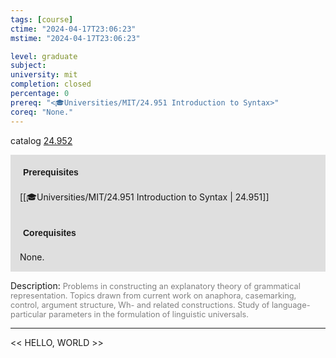 ```yaml
---
tags: [course]
ctime: "2024-04-17T23:06:23"
mstime: "2024-04-17T23:06:23"

level: graduate
subject: 
university: mit
completion: closed
percentage: 0
prereq: "<🎓Universities/MIT/24.951 Introduction to Syntax>"
coreq: "None."
---
```


catalog [24.952](http://student.mit.edu/catalog/m24b.html#24.952)

<span style="display: block; padding: 15px; background-color: rgb(100, 100, 100, 0.2);"><font id="m_prereq2812_0" style="display: block; font-family: Arial, sans-serif; font-weight: bold; padding: 5px">Prerequisites</font><br><span id="prereq2812_0">[[🎓Universities/MIT/24.951 Introduction to Syntax | 24.951]]</span></span>
<span style="display: block; padding: 15px; background-color: rgb(100, 100, 100, 0.2);"><font id="m_coreq2812_0" style="display: block; font-family: Arial, sans-serif; font-weight: bold; padding: 5px">Corequisites</font><br><span id="coreq2812_0">None.</span></span>

<font style="">Description:</font>
<font style="color: grey; font-size: 0.8rem;">Problems in constructing an explanatory theory of grammatical representation. Topics drawn from current work on anaphora, casemarking, control, argument structure, Wh- and related constructions. Study of language-particular parameters in the formulation of linguistic universals.</font>



---

<< HELLO, WORLD >>
